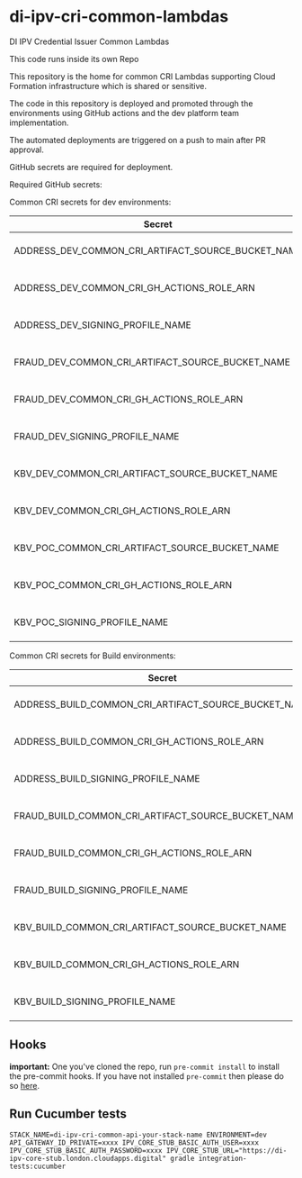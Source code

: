 # di-ipv-cri-common-lambdas
DI IPV Credential Issuer Common Lambdas

This code runs inside its own Repo

This repository is the home for common CRI Lambdas supporting Cloud Formation infrastructure which is shared or sensitive.

The code in this repository is deployed and promoted through the environments using GitHub actions and
the dev platform team implementation.

The automated deployments are triggered on a push to main after PR approval.

GitHub secrets are required for deployment.

Required GitHub secrets:

Common CRI secrets for dev environments:

| Secret                                             | Description            |
|----------------------------------------------------|------------------------|
| ADDRESS_DEV_COMMON_CRI_ARTIFACT_SOURCE_BUCKET_NAME | Upload artifact bucket |
| ADDRESS_DEV_COMMON_CRI_GH_ACTIONS_ROLE_ARN         | Assumed role IAM ARN   |
| ADDRESS_DEV_SIGNING_PROFILE_NAME                   | Signing profile name   |
| FRAUD_DEV_COMMON_CRI_ARTIFACT_SOURCE_BUCKET_NAME   | Upload artifact bucket |
| FRAUD_DEV_COMMON_CRI_GH_ACTIONS_ROLE_ARN           | Assumed role IAM ARN   |
| FRAUD_DEV_SIGNING_PROFILE_NAME                     | Signing profile name   |
| KBV_DEV_COMMON_CRI_ARTIFACT_SOURCE_BUCKET_NAME     | Upload artifact bucket |
| KBV_DEV_COMMON_CRI_GH_ACTIONS_ROLE_ARN             | Assumed role IAM ARN   |
| KBV_POC_COMMON_CRI_ARTIFACT_SOURCE_BUCKET_NAME     | Upload artifact bucket |
| KBV_POC_COMMON_CRI_GH_ACTIONS_ROLE_ARN             | Assumed role IAM ARN   |
| KBV_POC_SIGNING_PROFILE_NAME                       | Signing profile name   |

Common CRI secrets for Build environments:

| Secret                                               | Description            |
|------------------------------------------------------|------------------------|
| ADDRESS_BUILD_COMMON_CRI_ARTIFACT_SOURCE_BUCKET_NAME | Upload artifact bucket |
| ADDRESS_BUILD_COMMON_CRI_GH_ACTIONS_ROLE_ARN         | Assumed role IAM ARN   |
| ADDRESS_BUILD_SIGNING_PROFILE_NAME                   | Signing profile name   |
| FRAUD_BUILD_COMMON_CRI_ARTIFACT_SOURCE_BUCKET_NAME   | Upload artifact bucket |
| FRAUD_BUILD_COMMON_CRI_GH_ACTIONS_ROLE_ARN           | Assumed role IAM ARN   |
| FRAUD_BUILD_SIGNING_PROFILE_NAME                     | Signing profile name   |
| KBV_BUILD_COMMON_CRI_ARTIFACT_SOURCE_BUCKET_NAME     | Upload artifact bucket |
| KBV_BUILD_COMMON_CRI_GH_ACTIONS_ROLE_ARN             | Assumed role IAM ARN   |
| KBV_BUILD_SIGNING_PROFILE_NAME                       | Signing profile name   |

## Hooks

**important:** One you've cloned the repo, run `pre-commit install` to install the pre-commit hooks.
If you have not installed `pre-commit` then please do so [here](https://pre-commit.com/).

## Run Cucumber tests

`STACK_NAME=di-ipv-cri-common-api-your-stack-name ENVIRONMENT=dev API_GATEWAY_ID_PRIVATE=xxxx IPV_CORE_STUB_BASIC_AUTH_USER=xxxx IPV_CORE_STUB_BASIC_AUTH_PASSWORD=xxxx IPV_CORE_STUB_URL="https://di-ipv-core-stub.london.cloudapps.digital" gradle integration-tests:cucumber
`

